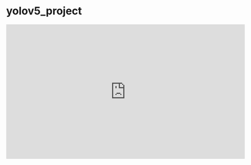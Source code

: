 # yolov5_project

<iframe width="640" height="360" src="https://streamable.com/r3iay0" frameborder="0" gesture="media" allowfullscreen=""></iframe>
